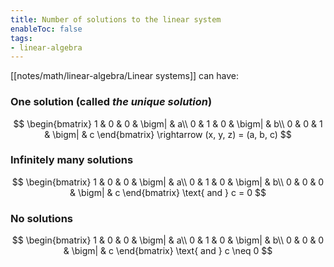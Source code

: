 ```yaml
---
title: Number of solutions to the linear system
enableToc: false
tags: 
- linear-algebra
---
```

[[notes/math/linear-algebra/Linear systems]] can have: 

### One solution (called _the unique solution_)

$$
\begin{bmatrix}
1 & 0 & 0 & \bigm| & a\\
0 & 1 & 0 & \bigm| & b\\
0 & 0 & 1 & \bigm| & c
\end{bmatrix}
\rightarrow 
(x, y, z) = (a, b, c)
$$

### Infinitely many solutions

$$
\begin{bmatrix}
1 & 0 & 0 & \bigm| & a\\
0 & 1 & 0 & \bigm| & b\\
0 & 0 & 0 & \bigm| & c
\end{bmatrix}
\text{ and } 
c = 0
$$

### No solutions

$$
\begin{bmatrix}
1 & 0 & 0 & \bigm| & a\\
0 & 1 & 0 & \bigm| & b\\
0 & 0 & 0 & \bigm| & c
\end{bmatrix}
\text{ and } 
c \neq 0
$$
